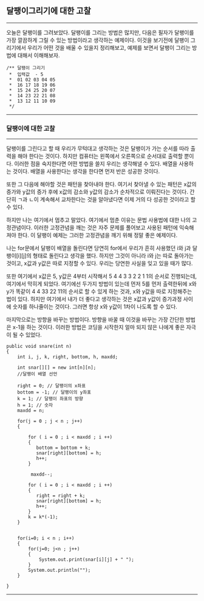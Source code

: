 ## **달팽이그리기에 대한 고찰**
***
 오늘은 달팽이를 그려보았다. 달팽이를 그리는 방법은 많지만, 다음은 필자가 달팽이를 가장 깔끔하게 그릴 수 있는 방법이라고 생각하는 예제이다. 이것을 보기전에 달팽이 그리기에서 우리가 어떤 것을 배울 수 있을지 정리해보고, 예제를 보면서 달팽이 그리는 방법에 대해서 이해해보자.

	/** 달팽이 그리기
	 *  입력값  - 5
	 *  01 02 03 04 05
	 *  16 17 18 19 06
	 *  15 24 25 20 07
	 *  14 23 22 21 08
	 *  13 12 11 10 09
	 */ 
	
***
### **달팽이에 대한 고찰**
***
 달팽이를 그린다고 할 때 우리가 무턱대고 생각하는 것은 달팽이가 가는 순서를 따라 출력을 해야 한다는 것이다. 하지만 컴퓨터는 왼쪽에서 오른쪽으로 순서대로 출력할 뿐이다. 이러한 점을 숙지한다면 어떤 방법을 쓸지 우리는 생각해낼 수 있다. 배열을 사용하는 것이다. 배열을 사용한다는 생각을 한다면 먼저 반은 성공한 것이다.


 또한 그 다음에 해야할 것은 패턴을 찾아내야 한다. 여기서 찾아낼 수 있는 패턴은 x값의 증가와 y값의 증가 후에 x값의 감소와 y값의 감소가 순차적으로 이뤄진다는 것이다. 간단히 ㄱ과 ㄴ이 계속해서 교차한다는 것을 알아냈다면 이제 거의 다 성공한 것이라고 할 수 있다.

 하지만 나는 여기에서 멈추고 말았다. 여기에서 멈춘 이유는 문법 사용법에 대한 나의 고정관념이다. 이러한 고정관념을 깨는 것은 자주 문제를 풀어보고 사용된 패턴에 익숙해져야 한다. 이 달팽이 예제는 그러한 고정관념을 깨기 위해 정말 좋은 예제이다.
 
나는 for문에서 달팽이 배열을 돌린다면 당연히 for에서 우리가 흔히 사용했던 i와 j과 달팽이[i][j]의 형태로 돌린다고 생각을 했다. 하지만 그것이 아니라 i와 j는 따로 돌아가는 것이고, x값과 y값은 따로 지정할 수 있다. 우리는 당연한 사실을 잊고 있을 때가 많다.

 또한 여기에서 x값은 5, y값은 4부터 시작해서 5 4 4 3 3 2 2 1 1의 순서로 진행되는데, 여기에서 막히게 되었다. 여기에선 두가지 방법이 있는데 먼저 5를 먼저 출력한뒤에 x와 y가 똑같이 4 4 33 22 11의 순서로 할 수 있게 하는 것과, x와 y값을 따로 지정해주는 법이 있다. 하지만 여기에서 내가 더 좋다고 생각하는 것은 x값과 y값이 증가과정 사이에 숫자를 하나줄이는 것이다. 그러면 항상 x와 y값이 1차이 나도록 할 수 있다. 

 마지막으로는 방향을 바꾸는 방법이다. 방향을 바꿀 때 이것을 바꾸는 가장 간단한 방법은 x-1을 하는 것이다. 이러한 방법은 코딩을 시작한지 얼마 되지 않은 나에게 좋은 자극이 될 수 있었다.



	public void snare(int n)
	{
		int i, j, k, right, bottom, h, maxdd;
		
		int snar[][] = new int[n][n];
		//달팽이 배열 선언
        
		right = 0; // 달팽이의 x좌표
		bottom = -1; // 달팽이의 y좌표
		k = 1; // 달팽이 좌표의 방향
	    h = 1; // 숫자
		maxdd = n;
		
		for(j = 0 ; j < n ; j++)
		{
			
			for ( i = 0 ; i < maxdd ; i ++)
		    {
		       bottom = bottom + k;
		       snar[right][bottom] = h;
		       h++;
		    }
			
			 maxdd--;
			
		    for ( i = 0 ; i < maxdd ; i ++)
		    {
		       right = right + k;
		       snar[right][bottom] = h;
		       h++;
		    }
		    k = k*(-1);	    
		}
	    
	    
		for(i=0; i < n ; i++)
		{
			for(j=0; j<n ; j++)
			{
				System.out.print(snar[i][j] + " ");
			}
			System.out.println("");
		}
		
	}


***
